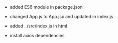- added ES6 module in package.json
- changed App.js to App.jsx and updated in index.js
- added ../src/index.js in html

- install axios dependencies
